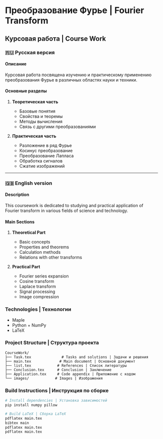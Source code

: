 # Преобразование Фурье | Fourier Transform
## Курсовая работа | Course Work




### 🇷🇺 Русская версия

#### Описание
Курсовая работа посвящена изучению и практическому применению преобразования Фурье в различных областях науки и техники.

#### Основные разделы
1. **Теоретическая часть**
   - Базовые понятия
   - Свойства и теоремы
   - Методы вычисления
   - Связь с другими преобразованиями

2. **Практическая часть**
   - Разложение в ряд Фурье
   - Косинус преобразование
   - Преобразование Лапласа
   - Обработка сигналов
   - Сжатие изображений

---

### 🇬🇧 English version

#### Description
This coursework is dedicated to studying and practical application of Fourier transform in various fields of science and technology.

#### Main Sections
1. **Theoretical Part**
   - Basic concepts
   - Properties and theorems
   - Calculation methods
   - Relations with other transforms

2. **Practical Part**
   - Fourier series expansion
   - Cosine transform
   - Laplace transform
   - Signal processing
   - Image compression

### Technologies | Технологии
- Maple
- Python + NumPy
- LaTeX

### Project Structure | Структура проекта
```
CourseWork/
├── Task.tex              # Tasks and solutions | Задачи и решения
├── main.tex             # Main document | Основной документ
├── list.tex            # References | Список литературы
├── Conclusion.tex      # Conclusion | Заключение
├── Application.tex     # Code appendix | Приложение с кодом
└── images/            # Images | Изображения
```

### Build Instructions | Инструкция по сборке
```bash
# Install dependencies | Установка зависимостей
pip install numpy pillow

# Build LaTeX | Сборка LaTeX
pdflatex main.tex
bibtex main
pdflatex main.tex
pdflatex main.tex
```




